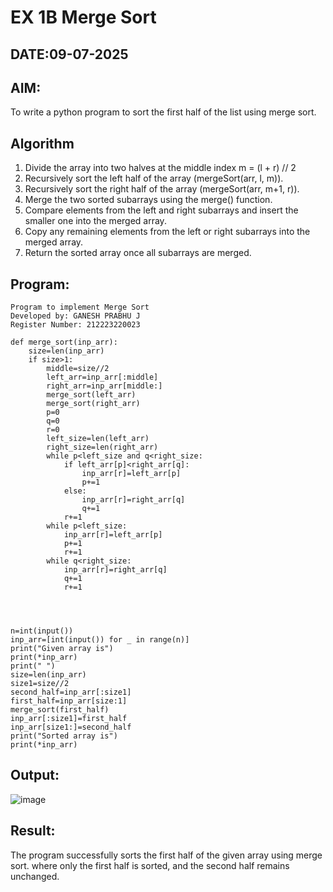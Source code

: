 # EX 1B Merge Sort
## DATE:09-07-2025
## AIM:
To write a python program to sort the first half of the list using merge sort.

## Algorithm

1. Divide the array into two halves at the middle index m = (l + r) // 2
2. Recursively sort the left half of the array (mergeSort(arr, l, m)).
3. Recursively sort the right half of the array (mergeSort(arr, m+1, r)).
4. Merge the two sorted subarrays using the merge() function.
5. Compare elements from the left and right subarrays and insert the smaller one into the merged array.
6. Copy any remaining elements from the left or right subarrays into the merged array.
7. Return the sorted array once all subarrays are merged.

## Program:
```
Program to implement Merge Sort
Developed by: GANESH PRABHU J
Register Number: 212223220023
```
```PY
def merge_sort(inp_arr):
    size=len(inp_arr)
    if size>1:
        middle=size//2
        left_arr=inp_arr[:middle]
        right_arr=inp_arr[middle:]
        merge_sort(left_arr)
        merge_sort(right_arr)
        p=0
        q=0
        r=0
        left_size=len(left_arr)
        right_size=len(right_arr)
        while p<left_size and q<right_size:
            if left_arr[p]<right_arr[q]:
                inp_arr[r]=left_arr[p]
                p+=1
            else:
                inp_arr[r]=right_arr[q]
                q+=1
            r+=1
        while p<left_size:
            inp_arr[r]=left_arr[p]
            p+=1
            r+=1
        while q<right_size:
            inp_arr[r]=right_arr[q]
            q+=1
            r+=1




n=int(input())
inp_arr=[int(input()) for _ in range(n)]
print("Given array is")
print(*inp_arr)
print(" ")
size=len(inp_arr)
size1=size//2
second_half=inp_arr[:size1]
first_half=inp_arr[size:1]
merge_sort(first_half)
inp_arr[:size1]=first_half
inp_arr[size1:]=second_half
print("Sorted array is")
print(*inp_arr)
```

## Output:

![image](https://github.com/user-attachments/assets/f8c6980f-a128-4b09-a373-34aee255fa75)


## Result:
The program successfully sorts the first half of the given array using merge sort. where only the first half is sorted, and the second half remains unchanged.
